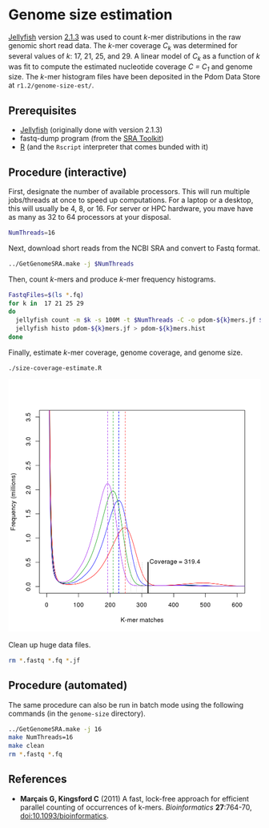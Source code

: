 # Genome size estimation

[Jellyfish] version [2.1.3] was used to count *k*-mer distributions in the raw genomic short read data.
The *k*-mer coverage *C<sub>k</sub>* was determined for several values of *k*: 17, 21, 25, and 29.
A linear model of *C<sub>k</sub>* as a function of *k* was fit to compute the estimated nucleotide coverage *C = C<sub>1</sub>* and genome size.
The *k*-mer histogram files have been deposited in the Pdom Data Store at `r1.2/genome-size-est/`.

## Prerequisites

  - [Jellyfish] (originally done with version 2.1.3)
  - fastq-dump program (from the [SRA Toolkit])
  - [R] (and the `Rscript` interpreter that comes bunded with it)

## Procedure (interactive)

First, designate the number of available processors.
This will run multiple jobs/threads at once to speed up computations.
For a laptop or a desktop, this will usually be 4, 8, or 16.
For server or HPC hardware, you mave have as many as 32 to 64 processors at your disposal.

```bash
NumThreads=16
```

Next, download short reads from the NCBI SRA and convert to Fastq format.

```bash
../GetGenomeSRA.make -j $NumThreads
```

Then, count *k*-mers and produce *k*-mer frequency histograms.

```bash
FastqFiles=$(ls *.fq)
for k in  17 21 25 29
do
  jellyfish count -m $k -s 100M -t $NumThreads -C -o pdom-${k}mers.jf $FastqFiles
  jellyfish histo pdom-${k}mers.jf > pdom-${k}mers.hist
done
```

Finally, estimate *k*-mer coverage, genome coverage, and genome size.

```bash
./size-coverage-estimate.R
```

![We can estimate genome size by observing coverage *C<sub>k</sub>* for different values of *k* and interpolating to find *C<sub>1</sub>*.](pdom-size-kmers.png)

Clean up huge data files.

```bash
rm *.fastq *.fq *.jf
```

## Procedure (automated)

The same procedure can also be run in batch mode using the following commands (in the `genome-size` directory).

```bash
../GetGenomeSRA.make -j 16
make NumThreads=16
make clean
rm *.fastq *.fq
```

## References

- **Marçais G, Kingsford C** (2011) A fast, lock-free approach for efficient parallel counting of occurrences of k-mers. *Bioinformatics* **27**:764-70, [doi:10.1093/bioinformatics](http://dx.doi.org/10.1093/bioinformatics).

<!-- GitHub Markdown does not render FTP links correctly, thus the bit.ly link for [2.1.3]. -->
<!-- Should be ftp://ftp.genome.umd.edu/pub/jellyfish/jellyfish-2.1.3.tar.gz                -->

[Jellyfish]: http://www.genome.umd.edu/jellyfish.html
[2.1.3]: http://bit.ly/1yCpaUQ
[SRA Toolkit]: http://www.ncbi.nlm.nih.gov/Traces/sra/sra.cgi?view=software
[R]: https://www.r-project.org/
